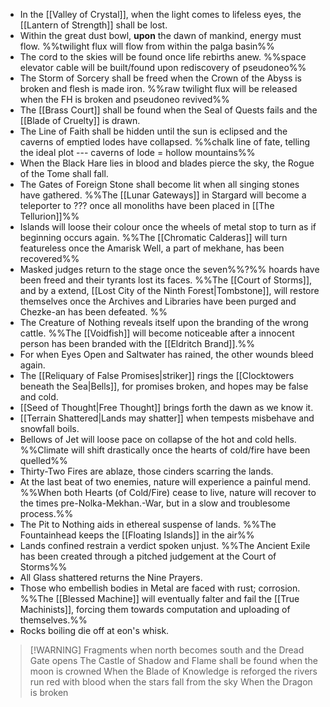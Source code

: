 - In the [[Valley of Crystal]], when the light comes to lifeless eyes, the [[Lantern of Strength]] shall be lost.
- Within the great dust bowl, **upon** the dawn of mankind, energy must flow. 
	%%twilight flux will flow from within the palga basin%%
- The cord to the skies will be found once life rebirths anew.
	%%space elevator cable will be built/found upon rediscovery of pseudoneo%%
- The Storm of Sorcery shall be freed when the Crown of the Abyss is broken and flesh is made iron.
	%%raw twilight flux will be released when the FH is broken and pseudoneo revived%%
- The [[Brass Court]] shall be found when the Seal of Quests fails and the [[Blade of Cruelty]] is drawn.
- The Line of Faith shall be hidden until the sun is eclipsed and the caverns of emptied lodes have collapsed.
	%%chalk line of fate, telling the ideal plot --- caverns of lode = hollow mountains%%
- When the Black Hare lies in blood and blades pierce the sky, the Rogue of the Tome shall fall.
- The Gates of Foreign Stone shall become lit when all singing stones have gathered. 
	%%The [[Lunar Gateways]] in Stargard will become a teleporter to ??? once all monoliths have been placed in [[The Tellurion]]%%
- Islands will loose their colour once the wheels of metal stop to turn as if beginning occurs again. 
	%%The [[Chromatic Calderas]] will turn featureless once the Amarisk Well, a part of mekhane, has been recovered%%
- Masked judges return to the stage once the seven%%?%% hoards have been freed and their tyrants lost its faces. 
	%%The [[Court of Storms]], and by a extend, [[Lost City of the Ninth Forest|Tombstone]], will restore themselves once the Archives and Libraries have been purged and Chezke-an has been defeated. %%
- The Creature of Nothing reveals itself upon the branding of the wrong cattle. 
%%The [[Voidfish]] will become noticeable after a innocent person has been branded with the [[Eldritch Brand]].%%
- For when Eyes Open and Saltwater has rained, the other wounds bleed again.
- The [[Reliquary of False Promises|striker]] rings the [[Clocktowers beneath the Sea|Bells]], for promises broken, and hopes may be false and cold.
- [[Seed of Thought|Free Thought]] brings forth the dawn as we know it. 
- [[Terrain Shattered|Lands may shatter]] when tempests misbehave and snowfall boils. 
- Bellows of Jet will loose pace on collapse of the hot and cold hells.
	%%Climate will shift drastically once the hearts of cold/fire have been quelled%%
- Thirty-Two Fires are ablaze, those cinders scarring the lands.  
- At the last beat of two enemies, nature will experience a painful mend.
	%%When both Hearts (of Cold/Fire) cease to live, nature will recover to the times pre-Nolka-Mekhan.-War, but in a slow and troublesome process.%%
- The Pit to Nothing aids in ethereal suspense of lands. 
	%%The Fountainhead keeps the [[Floating Islands]] in the air%%
- Lands confined restrain a verdict spoken unjust. 
	%%The Ancient Exile has been created through a pitched judgement at the Court of Storms%%
- All Glass shattered returns the Nine Prayers.
- Those who embellish bodies in Metal are faced with rust; corrosion. 
	 %%The [[Blessed Machine]] will eventually falter and fail the [[True Machinists]], forcing them towards computation and uploading of themselves.%%
 - Rocks boiling die off at eon's whisk. 
> [!WARNING] Fragments
> when north becomes south and the Dread Gate opens
> The Castle of Shadow and Flame shall be found
> when the moon is crowned
> When the Blade of Knowledge is reforged
> the rivers run red with blood
> when the stars fall from the sky
> When the Dragon is broken
